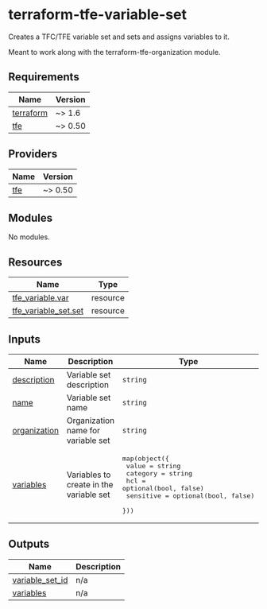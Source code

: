 # terraform-tfe-variable-set

Creates a TFC/TFE variable set and sets and assigns variables to it.

Meant to work along with the terraform-tfe-organization module.

<!-- BEGIN_TF_DOCS -->
## Requirements

| Name | Version |
|------|---------|
| <a name="requirement_terraform"></a> [terraform](#requirement\_terraform) | ~> 1.6 |
| <a name="requirement_tfe"></a> [tfe](#requirement\_tfe) | ~> 0.50 |

## Providers

| Name | Version |
|------|---------|
| <a name="provider_tfe"></a> [tfe](#provider\_tfe) | ~> 0.50 |

## Modules

No modules.

## Resources

| Name | Type |
|------|------|
| [tfe_variable.var](https://registry.terraform.io/providers/hashicorp/tfe/latest/docs/resources/variable) | resource |
| [tfe_variable_set.set](https://registry.terraform.io/providers/hashicorp/tfe/latest/docs/resources/variable_set) | resource |

## Inputs

| Name | Description | Type | Default | Required |
|------|-------------|------|---------|:--------:|
| <a name="input_description"></a> [description](#input\_description) | Variable set description | `string` | n/a | yes |
| <a name="input_name"></a> [name](#input\_name) | Variable set name | `string` | n/a | yes |
| <a name="input_organization"></a> [organization](#input\_organization) | Organization name for variable set | `string` | n/a | yes |
| <a name="input_variables"></a> [variables](#input\_variables) | Variables to create in the variable set | <pre>map(object({<br>    value     = string<br>    category  = string<br>    hcl       = optional(bool, false)<br>    sensitive = optional(bool, false)<br>  }))</pre> | `{}` | no |

## Outputs

| Name | Description |
|------|-------------|
| <a name="output_variable_set_id"></a> [variable\_set\_id](#output\_variable\_set\_id) | n/a |
| <a name="output_variables"></a> [variables](#output\_variables) | n/a |
<!-- END_TF_DOCS -->